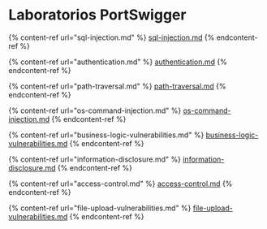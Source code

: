 # Laboratorios PortSwigger

{% content-ref url="sql-injection.md" %}
[sql-injection.md](sql-injection.md)
{% endcontent-ref %}

{% content-ref url="authentication.md" %}
[authentication.md](authentication.md)
{% endcontent-ref %}

{% content-ref url="path-traversal.md" %}
[path-traversal.md](path-traversal.md)
{% endcontent-ref %}

{% content-ref url="os-command-injection.md" %}
[os-command-injection.md](os-command-injection.md)
{% endcontent-ref %}

{% content-ref url="business-logic-vulnerabilities.md" %}
[business-logic-vulnerabilities.md](business-logic-vulnerabilities.md)
{% endcontent-ref %}

{% content-ref url="information-disclosure.md" %}
[information-disclosure.md](information-disclosure.md)
{% endcontent-ref %}

{% content-ref url="access-control.md" %}
[access-control.md](access-control.md)
{% endcontent-ref %}

{% content-ref url="file-upload-vulnerabilities.md" %}
[file-upload-vulnerabilities.md](file-upload-vulnerabilities.md)
{% endcontent-ref %}
